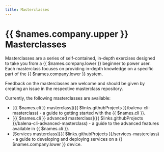 ```yaml
---
title: Masterclasses
---
```


# {{ $names.company.upper }} Masterclasses

Masterclasses are a series of self-contained, in-depth exercises designed to take you from a {{ $names.company.lower }} beginner to power user. Each masterclass focuses on providing in-depth knowledge on a specific part of the {{ $names.company.lower }} system.

Feedback on the masterclasses are welcome and should be given by creating an issue in the respective masterclass repository.

Currently, the following masterclasses are available:

* [{{ $names.cli }} masterclass]({{ $links.githubProjects }}/balena-cli-masterclass) - a guide to getting started with the {{ $names.cli }}.
* [{{ $names.cli }} advanced masterclass]({{ $links.githubProjects }}/balena-cli-advanced-masterclass) - a guide to the advanced features available in {{ $names.cli }}.
* [Services masterclass]({{ $links.githubProjects }}/services-masterclass) - a guide to developing and deploying services on a {{ $names.company.lower }} device.
